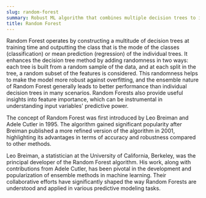 ```yaml
---
slug: random-forest
summary: Robust ML algorithm that combines multiple decision trees to improve prediction accuracy and prevent overfitting.
title: Random Forest
---
```


Random Forest operates by constructing a multitude of decision trees at training time and outputting the class that is the mode of the classes (classification) or mean prediction (regression) of the individual trees. It enhances the decision tree method by adding randomness in two ways: each tree is built from a random sample of the data, and at each split in the tree, a random subset of the features is considered. This randomness helps to make the model more robust against overfitting, and the ensemble nature of Random Forest generally leads to better performance than individual decision trees in many scenarios. Random Forests also provide useful insights into feature importance, which can be instrumental in understanding input variables' predictive power.

The concept of Random Forest was first introduced by Leo Breiman and Adele Cutler in 1995. The algorithm gained significant popularity after Breiman published a more refined version of the algorithm in 2001, highlighting its advantages in terms of accuracy and robustness compared to other methods.

Leo Breiman, a statistician at the University of California, Berkeley, was the principal developer of the Random Forest algorithm. His work, along with contributions from Adele Cutler, has been pivotal in the development and popularization of ensemble methods in machine learning. Their collaborative efforts have significantly shaped the way Random Forests are understood and applied in various predictive modeling tasks.